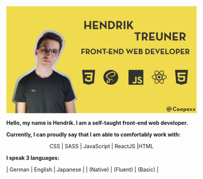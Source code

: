 <img src="https://github.com/Coopexx/Coopexx/blob/main/banner.png">

**Hello, my name is Hendrik. I am a self-taught front-end web developer.**

**Currently, I can proudly say that I am able to comfortably work with:**

<div align="center">
CSS | SASS | JavaScript | ReactJS |HTML
</div>

**I speak 3 languages:**

| German  | English | Japanese |
| (Native)  | (Fluent)  | (Basic) |
